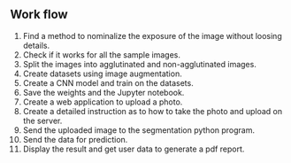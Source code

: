 ## Work flow

1. Find a method to nominalize the exposure of the image without loosing details.
2. Check if it works for all the sample images.
3. Split the images into agglutinated and non-agglutinated images.
4. Create datasets using image augmentation.
5. Create a CNN model and train on the datasets.
6. Save the weights and the Jupyter notebook.
7. Create a web application to upload a photo.
8. Create a detailed instruction as to how to take the photo and upload on the server.
9. Send the uploaded image to the segmentation python program.
10. Send the data for prediction.
11. Display the result and get user data to generate a pdf report. 
